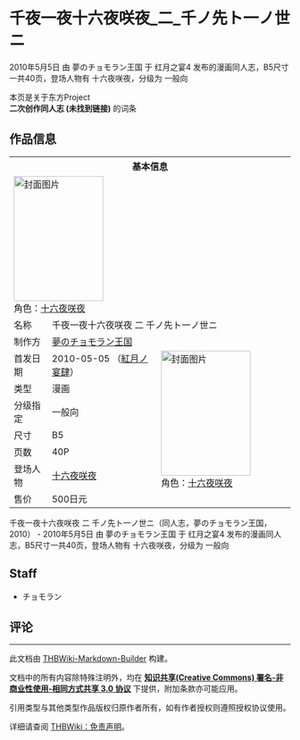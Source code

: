 # 千夜一夜十六夜咲夜_二_千ノ先ト一ノ世ニ

<!-- source html: G:\repos\THBWiki-Markdown-Builder\THBWikiMarkdown\Temp\main\7\72\ns0%3A%E5%8D%83%E5%A4%9C%E4%B8%80%E5%A4%9C%E5%8D%81%E5%85%AD%E5%A4%9C%E5%92%B2%E5%A4%9C_%E4%BA%8C_%E5%8D%83%E3%83%8E%E5%85%88%E3%83%88%E4%B8%80%E3%83%8E%E4%B8%96%E3%83%8B.html -->

2010年5月5日 由 夢のチョモラン王国 于 红月之宴4 发布的漫画同人志，B5尺寸一共40页，登场人物有 十六夜咲夜，分级为 一般向

本页是关于东方Project  
 **二次创作同人志 (未找到链接)** 的词条

## 作品信息

<table><tbody><tr><th colspan="3">基本信息</th></tr><tr><td class="cover-artwork-mobile" colspan="2"><a href="./文件-千夜一夜十六夜咲夜_二_千ノ先ト一ノ世ニ封面.jpg.md" class="image" title="封面图片"><img alt="封面图片" src="https://upload.thwiki.cc/thumb/a/ab/%E5%8D%83%E5%A4%9C%E4%B8%80%E5%A4%9C%E5%8D%81%E5%85%AD%E5%A4%9C%E5%92%B2%E5%A4%9C_%E4%BA%8C_%E5%8D%83%E3%83%8E%E5%85%88%E3%83%88%E4%B8%80%E3%83%8E%E4%B8%96%E3%83%8B%E5%B0%81%E9%9D%A2.jpg/160px-%E5%8D%83%E5%A4%9C%E4%B8%80%E5%A4%9C%E5%8D%81%E5%85%AD%E5%A4%9C%E5%92%B2%E5%A4%9C_%E4%BA%8C_%E5%8D%83%E3%83%8E%E5%85%88%E3%83%88%E4%B8%80%E3%83%8E%E4%B8%96%E3%83%8B%E5%B0%81%E9%9D%A2.jpg" decoding="async" loading="lazy" width="160" height="224" srcset="https://upload.thwiki.cc/thumb/a/ab/%E5%8D%83%E5%A4%9C%E4%B8%80%E5%A4%9C%E5%8D%81%E5%85%AD%E5%A4%9C%E5%92%B2%E5%A4%9C_%E4%BA%8C_%E5%8D%83%E3%83%8E%E5%85%88%E3%83%88%E4%B8%80%E3%83%8E%E4%B8%96%E3%83%8B%E5%B0%81%E9%9D%A2.jpg/240px-%E5%8D%83%E5%A4%9C%E4%B8%80%E5%A4%9C%E5%8D%81%E5%85%AD%E5%A4%9C%E5%92%B2%E5%A4%9C_%E4%BA%8C_%E5%8D%83%E3%83%8E%E5%85%88%E3%83%88%E4%B8%80%E3%83%8E%E4%B8%96%E3%83%8B%E5%B0%81%E9%9D%A2.jpg 1.5x, https://upload.thwiki.cc/thumb/a/ab/%E5%8D%83%E5%A4%9C%E4%B8%80%E5%A4%9C%E5%8D%81%E5%85%AD%E5%A4%9C%E5%92%B2%E5%A4%9C_%E4%BA%8C_%E5%8D%83%E3%83%8E%E5%85%88%E3%83%88%E4%B8%80%E3%83%8E%E4%B8%96%E3%83%8B%E5%B0%81%E9%9D%A2.jpg/320px-%E5%8D%83%E5%A4%9C%E4%B8%80%E5%A4%9C%E5%8D%81%E5%85%AD%E5%A4%9C%E5%92%B2%E5%A4%9C_%E4%BA%8C_%E5%8D%83%E3%83%8E%E5%85%88%E3%83%88%E4%B8%80%E3%83%8E%E4%B8%96%E3%83%8B%E5%B0%81%E9%9D%A2.jpg 2x" data-file-width="739" data-file-height="1035"></a><div class="cover-char">角色：<a href="/%E5%8D%81%E5%85%AD%E5%A4%9C%E5%92%B2%E5%A4%9C" title="十六夜咲夜">十六夜咲夜</a></div></td>
</tr><tr><td class="label">名称</td><td colspan="2"> 千夜一夜十六夜咲夜 二 千ノ先ト一ノ世ニ </td></tr><tr><td class="label">制作方</td><td><a href="./夢のチョモラン王国.md" title="夢のチョモラン王国">夢のチョモラン王国</a></td><td class="cover-artwork" rowspan="8" style="min-width:224px;"><a href="./文件-千夜一夜十六夜咲夜_二_千ノ先ト一ノ世ニ封面.jpg.md" class="image" title="封面图片"><img alt="封面图片" src="https://upload.thwiki.cc/thumb/a/ab/%E5%8D%83%E5%A4%9C%E4%B8%80%E5%A4%9C%E5%8D%81%E5%85%AD%E5%A4%9C%E5%92%B2%E5%A4%9C_%E4%BA%8C_%E5%8D%83%E3%83%8E%E5%85%88%E3%83%88%E4%B8%80%E3%83%8E%E4%B8%96%E3%83%8B%E5%B0%81%E9%9D%A2.jpg/160px-%E5%8D%83%E5%A4%9C%E4%B8%80%E5%A4%9C%E5%8D%81%E5%85%AD%E5%A4%9C%E5%92%B2%E5%A4%9C_%E4%BA%8C_%E5%8D%83%E3%83%8E%E5%85%88%E3%83%88%E4%B8%80%E3%83%8E%E4%B8%96%E3%83%8B%E5%B0%81%E9%9D%A2.jpg" decoding="async" loading="lazy" width="160" height="224" srcset="https://upload.thwiki.cc/thumb/a/ab/%E5%8D%83%E5%A4%9C%E4%B8%80%E5%A4%9C%E5%8D%81%E5%85%AD%E5%A4%9C%E5%92%B2%E5%A4%9C_%E4%BA%8C_%E5%8D%83%E3%83%8E%E5%85%88%E3%83%88%E4%B8%80%E3%83%8E%E4%B8%96%E3%83%8B%E5%B0%81%E9%9D%A2.jpg/240px-%E5%8D%83%E5%A4%9C%E4%B8%80%E5%A4%9C%E5%8D%81%E5%85%AD%E5%A4%9C%E5%92%B2%E5%A4%9C_%E4%BA%8C_%E5%8D%83%E3%83%8E%E5%85%88%E3%83%88%E4%B8%80%E3%83%8E%E4%B8%96%E3%83%8B%E5%B0%81%E9%9D%A2.jpg 1.5x, https://upload.thwiki.cc/thumb/a/ab/%E5%8D%83%E5%A4%9C%E4%B8%80%E5%A4%9C%E5%8D%81%E5%85%AD%E5%A4%9C%E5%92%B2%E5%A4%9C_%E4%BA%8C_%E5%8D%83%E3%83%8E%E5%85%88%E3%83%88%E4%B8%80%E3%83%8E%E4%B8%96%E3%83%8B%E5%B0%81%E9%9D%A2.jpg/320px-%E5%8D%83%E5%A4%9C%E4%B8%80%E5%A4%9C%E5%8D%81%E5%85%AD%E5%A4%9C%E5%92%B2%E5%A4%9C_%E4%BA%8C_%E5%8D%83%E3%83%8E%E5%85%88%E3%83%88%E4%B8%80%E3%83%8E%E4%B8%96%E3%83%8B%E5%B0%81%E9%9D%A2.jpg 2x" data-file-width="739" data-file-height="1035"></a><div class="cover-char">角色：<a href="/%E5%8D%81%E5%85%AD%E5%A4%9C%E5%92%B2%E5%A4%9C" title="十六夜咲夜">十六夜咲夜</a></div></td>
</tr><tr><td class="label">首发日期</td><td>2010-05-05&#160;（<a href="/展会作品列表?e=%E7%BA%A2%E6%9C%88%E4%B9%8B%E5%AE%B4%234">紅月ノ宴肆</a>）</td></tr><tr><td class="label">类型</td><td>漫画</td></tr><tr><td class="label">分级指定</td><td>一般向</td></tr><tr><td class="label">尺寸</td><td>B5</td></tr><tr><td class="label">页数</td><td>40P</td></tr><tr><td class="label">登场人物</td><td><a href="/%E5%8D%81%E5%85%AD%E5%A4%9C%E5%92%B2%E5%A4%9C" title="十六夜咲夜">十六夜咲夜</a></td></tr><tr><td class="label">售价</td><td>500日元</td></tr></tbody></table>

千夜一夜十六夜咲夜 二 千ノ先ト一ノ世ニ（同人志，夢のチョモラン王国，2010） - 2010年5月5日 由 夢のチョモラン王国 于 红月之宴4 发布的漫画同人志，B5尺寸一共40页，登场人物有 十六夜咲夜，分级为 一般向

## Staff
- チョモラン


## 评论




---

此文档由 [THBWiki-Markdown-Builder](https://github.com/Delsin-Yu/THBWiki-Markdown-Builder) 构建。

文档中的所有内容除特殊注明外，均在 [**知识共享(Creative Commons) 署名-非商业性使用-相同方式共享 3.0 协议**](https://creativecommons.org/licenses/by-sa/3.0/deed.zh-hans) 下提供，附加条款亦可能应用。

引用类型与其他类型作品版权归原作者所有，如有作者授权则遵照授权协议使用。

详细请查阅 [THBWiki：免责声明](https://thbwiki.cc/THBWiki:%E5%85%8D%E8%B4%A3%E5%A3%B0%E6%98%8E)。

